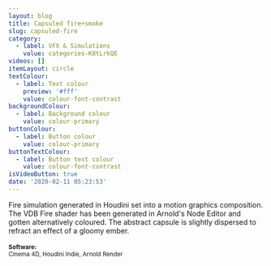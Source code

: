 ```yaml
---
layout: blog
title: Capsuled fire+smoke
slug: capsuled-fire
category:
  - label: VFX & Simulations
    value: categories-K8tLrkQE
videos: []
itemLayout: circle
textColour:
  - label: Text colour
    preview: '#fff'
    value: colour-font-contrast
backgroundColour:
  - label: Background colour
    value: colour-primary
buttonColour:
  - label: Button colour
    value: colour-primary
buttonTextColour:
  - label: Button text colour
    value: colour-font-contrast
isVideoButton: true
date: '2020-02-11 05:23:53'
---
```

Fire simulation generated in Houdini set into a motion graphics composition. The VDB Fire shader has been generated in Arnold's Node Editor and gotten alternatively coloured. The abstract capsule is slightly dispersed to refract an effect of a gloomy ember.<br><br><small><b>Software:</b><br>Cinema 4D, Houdini Indie, Arnold Render</small>
